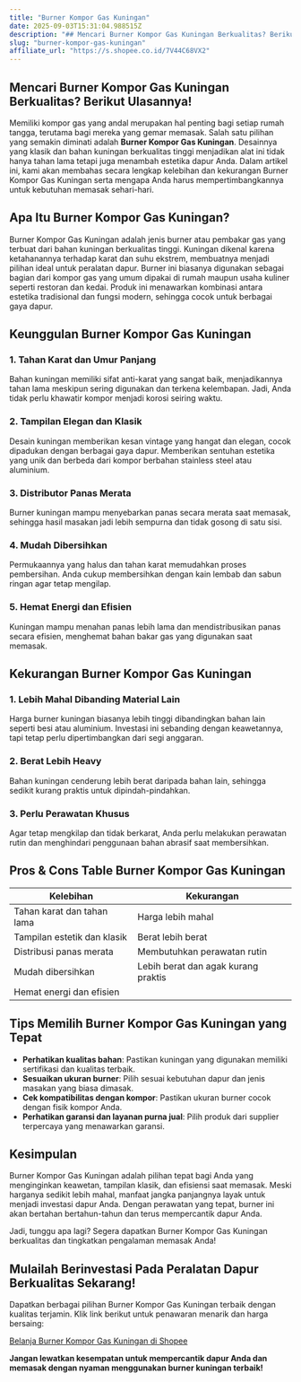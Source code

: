 ```yaml
---
title: "Burner Kompor Gas Kuningan"
date: 2025-09-03T15:31:04.988515Z
description: "## Mencari Burner Kompor Gas Kuningan Berkualitas? Berikut Ulasannya!  ..."
slug: "burner-kompor-gas-kuningan"
affiliate_url: "https://s.shopee.co.id/7V44C68VX2"
---
```

## Mencari Burner Kompor Gas Kuningan Berkualitas? Berikut Ulasannya!  

Memiliki kompor gas yang andal merupakan hal penting bagi setiap rumah tangga, terutama bagi mereka yang gemar memasak. Salah satu pilihan yang semakin diminati adalah **Burner Kompor Gas Kuningan**. Desainnya yang klasik dan bahan kuningan berkualitas tinggi menjadikan alat ini tidak hanya tahan lama tetapi juga menambah estetika dapur Anda. Dalam artikel ini, kami akan membahas secara lengkap kelebihan dan kekurangan Burner Kompor Gas Kuningan serta mengapa Anda harus mempertimbangkannya untuk kebutuhan memasak sehari-hari.  

## Apa Itu Burner Kompor Gas Kuningan?  

Burner Kompor Gas Kuningan adalah jenis burner atau pembakar gas yang terbuat dari bahan kuningan berkualitas tinggi. Kuningan dikenal karena ketahanannya terhadap karat dan suhu ekstrem, membuatnya menjadi pilihan ideal untuk peralatan dapur. Burner ini biasanya digunakan sebagai bagian dari kompor gas yang umum dipakai di rumah maupun usaha kuliner seperti restoran dan kedai. Produk ini menawarkan kombinasi antara estetika tradisional dan fungsi modern, sehingga cocok untuk berbagai gaya dapur.  

## Keunggulan Burner Kompor Gas Kuningan  

### 1. Tahan Karat dan Umur Panjang  
Bahan kuningan memiliki sifat anti-karat yang sangat baik, menjadikannya tahan lama meskipun sering digunakan dan terkena kelembapan. Jadi, Anda tidak perlu khawatir kompor menjadi korosi seiring waktu.  

### 2. Tampilan Elegan dan Klasik  
Desain kuningan memberikan kesan vintage yang hangat dan elegan, cocok dipadukan dengan berbagai gaya dapur. Memberikan sentuhan estetika yang unik dan berbeda dari kompor berbahan stainless steel atau aluminium.  

### 3. Distributor Panas Merata  
Burner kuningan mampu menyebarkan panas secara merata saat memasak, sehingga hasil masakan jadi lebih sempurna dan tidak gosong di satu sisi.  

### 4. Mudah Dibersihkan  
Permukaannya yang halus dan tahan karat memudahkan proses pembersihan. Anda cukup membersihkan dengan kain lembab dan sabun ringan agar tetap mengilap.  

### 5. Hemat Energi dan Efisien  
Kuningan mampu menahan panas lebih lama dan mendistribusikan panas secara efisien, menghemat bahan bakar gas yang digunakan saat memasak.  

## Kekurangan Burner Kompor Gas Kuningan  

### 1. Lebih Mahal Dibanding Material Lain  
Harga burner kuningan biasanya lebih tinggi dibandingkan bahan lain seperti besi atau aluminium. Investasi ini sebanding dengan keawetannya, tapi tetap perlu dipertimbangkan dari segi anggaran.  

### 2. Berat Lebih Heavy  
Bahan kuningan cenderung lebih berat daripada bahan lain, sehingga sedikit kurang praktis untuk dipindah-pindahkan.  

### 3. Perlu Perawatan Khusus  
Agar tetap mengkilap dan tidak berkarat, Anda perlu melakukan perawatan rutin dan menghindari penggunaan bahan abrasif saat membersihkan.  

## Pros & Cons Table Burner Kompor Gas Kuningan  

| Kelebihan                                | Kekurangan                                  |  
|------------------------------------------|--------------------------------------------|  
| Tahan karat dan tahan lama             | Harga lebih mahal                        |  
| Tampilan estetik dan klasik             | Berat lebih berat                        |  
| Distribusi panas merata                 | Membutuhkan perawatan rutin             |  
| Mudah dibersihkan                      | Lebih berat dan agak kurang praktis    |  
| Hemat energi dan efisien               |                                           |  

## Tips Memilih Burner Kompor Gas Kuningan yang Tepat  

- **Perhatikan kualitas bahan**: Pastikan kuningan yang digunakan memiliki sertifikasi dan kualitas terbaik.  
- **Sesuaikan ukuran burner**: Pilih sesuai kebutuhan dapur dan jenis masakan yang biasa dimasak.  
- **Cek kompatibilitas dengan kompor**: Pastikan ukuran burner cocok dengan fisik kompor Anda.  
- **Perhatikan garansi dan layanan purna jual**: Pilih produk dari supplier terpercaya yang menawarkan garansi.  

## Kesimpulan  

Burner Kompor Gas Kuningan adalah pilihan tepat bagi Anda yang menginginkan keawetan, tampilan klasik, dan efisiensi saat memasak. Meski harganya sedikit lebih mahal, manfaat jangka panjangnya layak untuk menjadi investasi dapur Anda. Dengan perawatan yang tepat, burner ini akan bertahan bertahun-tahun dan terus mempercantik dapur Anda.  

Jadi, tunggu apa lagi? Segera dapatkan Burner Kompor Gas Kuningan berkualitas dan tingkatkan pengalaman memasak Anda!  

## Mulailah Berinvestasi Pada Peralatan Dapur Berkualitas Sekarang!  

Dapatkan berbagai pilihan Burner Kompor Gas Kuningan terbaik dengan kualitas terjamin. Klik link berikut untuk penawaran menarik dan harga bersaing:  

[Belanja Burner Kompor Gas Kuningan di Shopee](https://s.shopee.co.id/7V44C68VX2)  

**Jangan lewatkan kesempatan untuk mempercantik dapur Anda dan memasak dengan nyaman menggunakan burner kuningan terbaik!**
